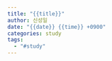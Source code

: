 ```yaml
---
title: "{{title}}"
author: 신성일
date: "{{date}} {{time}} +0900"
categories: study
tags:
  - "#study"
---
```

